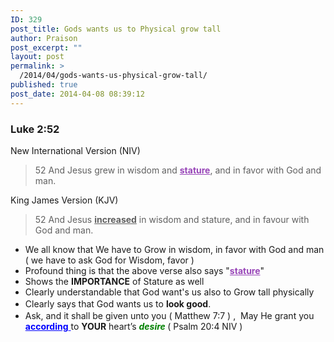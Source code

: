 ```yaml
---
ID: 329
post_title: Gods wants us to Physical grow tall
author: Praison
post_excerpt: ""
layout: post
permalink: >
  /2014/04/gods-wants-us-physical-grow-tall/
published: true
post_date: 2014-04-08 08:39:12
---
```

<div>
<h3>Luke 2:52</h3>
New International Version (NIV)

</div>
<div>
<blockquote>52 And Jesus grew in wisdom and <span style="text-decoration: underline; color: #9846b8;"><strong>stature</strong></span>, and in favor with God and man.</blockquote>
<div>

King James Version (KJV)

</div>
<blockquote>
<div>

52 And Jesus <span style="text-decoration: underline;"><strong>increased</strong></span> in wisdom and stature, and in favour with God and man.

</div></blockquote>
<ul>
	<li>We all know that We have to Grow in wisdom, in favor with God and man ( we have to ask God for Wisdom, favor )</li>
	<li>Profound thing is that the above verse also says "<span style="text-decoration: underline; color: #9846b8;"><strong>stature</strong></span>"</li>
	<li>Shows the <strong>IMPORTANCE</strong> of Stature as well</li>
	<li>Clearly understandable that God want's us also to Grow tall physically</li>
	<li><span style="line-height: 1.5;">Clearly says that God wants us to <strong>look good</strong>. </span></li>
	<li>Ask, and it shall be given unto you ( Matthew 7:7 ) ,  May He grant you <span style="text-decoration: underline; color: #0000ff;"><strong>according</strong> </span>to <strong>YOUR</strong> heart’s <span style="color: #008000;"><strong><em>desire</em> </strong></span>( Psalm 20:4 NIV )</li>
</ul>
</div>